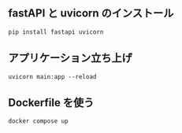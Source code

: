## fastAPI と uvicorn のインストール

```
pip install fastapi uvicorn
```

## アプリケーション立ち上げ

```
uvicorn main:app --reload
```

## Dockerfile を使う

```
docker compose up
```
